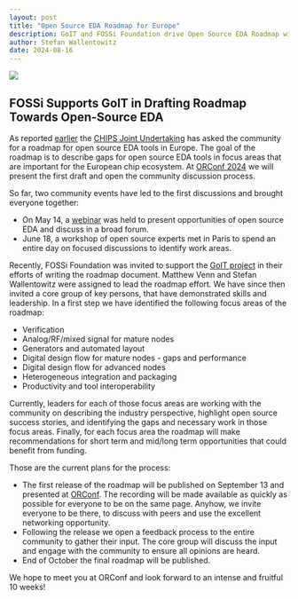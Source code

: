 ```yaml
---
layout: post
title: "Open Source EDA Roadmap for Europe"
description: GoIT and FOSSi Foundation drive Open Source EDA Roadmap with a lot of energy.
author: Stefan Wallentowitz
date: 2024-08-16
---
```


<img src="/blog/2024-08-16-roadmap/chipsju.png" style="max-width:100%" />

## FOSSi Supports GoIT in Drafting Roadmap Towards Open-Source EDA

As reported [earlier](/blog/2024-07-09-ecl76) the [CHIPS Joint
Undertaking](https://www.chips-ju.europa.eu/) has asked the community for a
roadmap for open source EDA tools in Europe. The goal of the roadmap is to
describe gaps for open source EDA tools in focus areas that are important for
the European chip ecosystem. At [ORConf 2024](/orconf/2024) we will present the
first draft and open the community discussion process.

So far, two community events have led to the first discussions and brought
everyone together:

- On May 14, a
  [webinar](https://sl3.meet-modular.com/video/39a5013c39f98b9cfd14920c4b97a68344d49b6b-1715671757453/)
  was held to present opportunities of open source EDA and discuss in a broad forum.
- June 18, a workshop of open source experts met in Paris to spend an entire day
  on focused discussions to identify work areas.

Recently, FOSSi Foundation was invited to support the [GoIT
project](https://wiki.goit-project.eu/index.php?title=Main_Page) in their
efforts of writing the roadmap document. Matthew Venn and Stefan Wallentowitz
were assigned to lead the roadmap effort. We have since then invited a core
group of key persons, that have demonstrated skills and leadership. In a first
step we have identified the following focus areas of the roadmap:

- Verification
- Analog/RF/mixed signal for mature nodes
- Generators and automated layout
- Digital design flow for mature nodes - gaps and performance
- Digital design flow for advanced nodes
- Heterogeneous integration and packaging
- Productivity and tool interoperability

Currently, leaders for each of those focus areas are working with the community
on describing the industry perspective, highlight open source success stories,
and identifying the gaps and necessary work in those focus areas. Finally, for
each focus area the roadmap will make recommendations for short term and
mid/long term opportunities that could benefit from funding.

Those are the current plans for the process:

- The first release of the roadmap will be published on September 13 and
  presented at [ORConf](/orconf/2024). The recording will be made available as quickly as possible for everyone to be on the same page. Anyhow, we invite everyone to be there, to discuss with peers and use the excellent networking opportunity.
- Following the release we open a feedback process to the entire community to
  gather their input. The core group will discuss the input and engage with the community to ensure all opinions are heard.
- End of October the final roadmap will be published.

We hope to meet you at ORConf and look forward to an intense and fruitful 10
weeks!